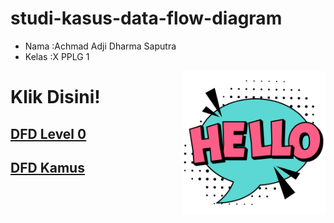# studi-kasus-data-flow-diagram

- Nama  :Achmad Adji Dharma Saputra 
- Kelas :X PPLG 1

<img align='right' src="hello.png" width="230">

# Klik Disini!
## [DFD Level 0](DFD%20Level%200.md)
## [DFD Kamus](DFD%20Kamus.md)
